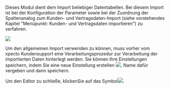 Dieses Modul dient dem Import beliebiger Datentabellen. Bei diesem Import ist bei der Konfiguration der Parameter sowie bei der Zuordnung der Spaltenanalog zum Kunden- und Vertragsdaten-Import (siehe vorstehendes Kapitel "Menüpunkt: Kunden- und Vertragsdaten importieren") zu verfahren.

![](http://xpecto.github.io/docs/img/img_1441981332988.png)

 Um den allgemeinen Import verwenden zu können, muss vorher vom xpecto Kundensupport eine Verarbeitungsprozedur zur Verarbeitung der importierten Daten hinterlegt werden.
Sie können Ihre Einstellungen speichern, indem Sie eine neue Einstellung erstellen ![](http://xpecto.github.io/docs/img/img_1441981434180.png), Name dafür vergeben und dann speichern. 

Um den Editor zu schließe, klickenSie auf das Symbol![](http://xpecto.github.io/docs/img/img_1441981584845.png).